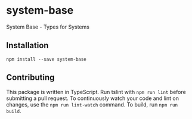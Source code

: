 # system-base

System Base - Types for Systems

## Installation

`npm install --save system-base`

## Contributing

This package is written in TypeScript. Run tslint with `npm run lint` before submitting a pull request. To continuously watch your code and lint on changes, use the `npm run lint-watch` command. To build, run `npm run build`.
